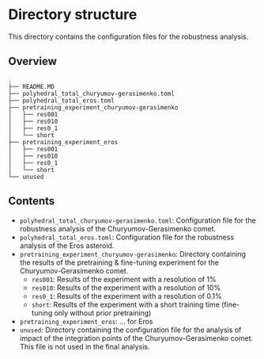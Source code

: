 # Directory structure

This directory contains the configuration files for the robustness analysis.

## Overview

```
.
├── README.MD
├── polyhedral_total_churyumov-gerasimenko.toml
├── polyhedral_total_eros.toml
├── pretraining_experiment_churyumov-gerasimenko
│   ├── res001
│   ├── res010
│   ├── res0_1
│   └── short
├── pretraining_experiment_eros
│   ├── res001
│   ├── res010
│   ├── res0_1
│   └── short
└── unused
```

## Contents

- `polyhedral_total_churyumov-gerasimenko.toml`: Configuration file for the robustness analysis of the
  Churyumov-Gerasimenko comet.
- `polyhedral_total_eros.toml`: Configuration file for the robustness analysis of the Eros asteroid.
- `pretraining_experiment_churyumov-gerasimenko`: Directory containing the results of the pretraining & fine-tuning
  experiment for the Churyumov-Gerasimenko comet.
    - `res001`: Results of the experiment with a resolution of 1%
    - `res010`: Results of the experiment with a resolution of 10%
    - `res0_1`: Results of the experiment with a resolution of 0.1%
    - `short`: Results of the experiment with a short training time (fine-tuning only without prior pretraining)
- `pretraining_experiment_eros`: ... for Eros
- `unused`: Directory containing the configuration file for the analysis of impact of the integration points of the
  Churyumov-Gerasimenko comet. This file is not used in the final analysis.